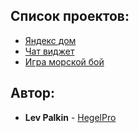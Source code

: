 ## Список проектов:

* [Яндекс дом](https://github.com/HegelPro/ya)
* [Чат виджет](https://github.com/HegelPro/chatWidget)
* [Игра морской бой](https://github.com/HegelPro/BattleShip)

## Автор:

* **Lev Palkin** - [HegelPro](https://github.com/HegelPro)